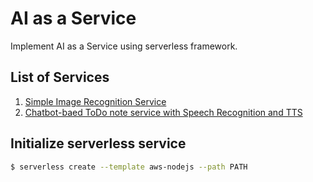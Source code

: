 # AI as a Service

Implement AI as a Service using serverless framework.

## List of Services

1. [Simple Image Recognition Service](./simple-image-recognition-service)
2. [Chatbot-baed ToDo note service with Speech Recognition and TTS](./chatbot-based-todo-note-service-with-stt-tts)

## Initialize serverless service

```sh
$ serverless create --template aws-nodejs --path PATH
```
